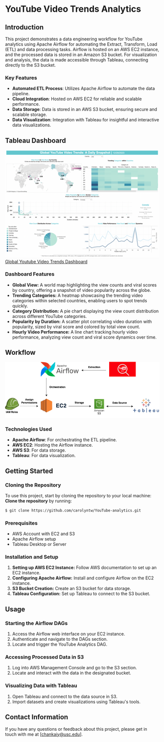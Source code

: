 # YouTube Video Trends Analytics 

## Introduction
This project demonstrates a data engineering workflow for YouTube analytics using Apache Airflow for automating the Extract, Transform, Load (ETL) and data processing tasks. Airflow is hosted on an AWS EC2 instance, and the processed data is stored in an Amazon S3 bucket. For visualization and analysis, the data is made accessible through Tableau, connecting directly to the S3 bucket.

### Key Features
- **Automated ETL Process**: Utilizes Apache Airflow to automate the data pipeline.
- **Cloud Integration**: Hosted on AWS EC2 for reliable and scalable performance.
- **Data Storage**: Data is stored in an AWS S3 bucket, ensuring secure and scalable storage.
- **Data Visualization**: Integration with Tableau for insightful and interactive data visualizations.

## Tableau Dashboard
![Dashboard Screenshot](images/dashboard.png)
[Global Youtube Video Trends Dashboard](https://public.tableau.com/app/profile/kai.yin.chan/viz/GlobalYoutubeVideoTrends/GlobalYoutubeVideoTrends)

### Dashboard Features
- **Global View:** A world map highlighting the view counts and viral scores by country, offering a snapshot of video popularity across the globe.
- **Trending Categories:** A heatmap showcasing the trending video categories within selected countries, enabling users to spot trends quickly.
- **Category Distribution:** A pie chart displaying the view count distribution across different YouTube categories.
- **Popularity by Duration:** A scatter plot correlating video duration with popularity, sized by viral score and colored by total view count.
- **Hourly Video Performance:** A line chart tracking hourly video performance, analyzing view count and viral score dynamics over time.

## Workflow
![Workflow Screenshot](images/workflow.png)

### Technologies Used
- **Apache Airflow**: For orchestrating the ETL pipeline.
- **AWS EC2**: Hosting the Airflow instance.
- **AWS S3**: For data storage.
- **Tableau**: For data visualization.

## Getting Started

### Cloning the Repository
To use this project, start by cloning the repository to your local machine:
**Clone the repository** by running:
```sh
$ git clone https://github.com/carolyntw/YouTube-analytics.git
```

### Prerequisites
- AWS Account with EC2 and S3
- Apache Airflow setup
- Tableau Desktop or Server

### Installation and Setup
1. **Setting up AWS EC2 Instance:** Follow AWS documentation to set up an EC2 instance.
2. **Configuring Apache Airflow:** Install and configure Airflow on the EC2 instance.
3. **S3 Bucket Creation:** Create an S3 bucket for data storage.
4. **Tableau Configuration:** Set up Tableau to connect to the S3 bucket.

## Usage

### Starting the Airflow DAGs
1. Access the Airflow web interface on your EC2 instance.
2. Authenticate and navigate to the DAGs section.
3. Locate and trigger the YouTube Analytics DAG.

### Accessing Processed Data in S3
1. Log into AWS Management Console and go to the S3 section.
2. Locate and interact with the data in the designated bucket.

### Visualizing Data with Tableau
1. Open Tableau and connect to the data source in S3.
2. Import datasets and create visualizations using Tableau's tools.

## Contact Information

If you have any questions or feedback about this project, please get in touch with me at [chankaiy@usc.edu].
